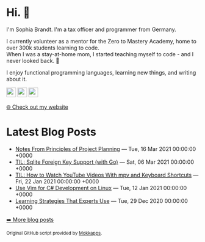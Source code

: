 <h1>Hi. 👋</h1>
<p>I'm Sophia Brandt. I'm a tax officer and programmer from Germany.</p>
<p>I currently volunteer as a mentor for the Zero to Mastery Academy, home to over 300k students learning to code.<br>
When I was a stay-at-home mom, I started teaching myself to code - and I never looked back. 💜</p>
<p>I enjoy functional programming languages, learning new things, and writing about it.</p>
<p><a href="https://www.twitter.com/hisophiabrandt"><img src="https://img.shields.io/badge/twitter-%231DA1F2.svg?&style=for-the-badge&logo=twitter&logoColor=white" height=25></a> <a href="https://www.linkedin.com/in/sophiabrandt"><img src="https://img.shields.io/badge/linkedin-%230077B5.svg?&style=for-the-badge&logo=linkedin&logoColor=white" height=25></a> <a href="https://dev.to/sophiabrandt"><img src="https://img.shields.io/badge/DEV.TO-%230A0A0A.svg?&style=for-the-badge&logo=dev-dot-to&logoColor=white" height=25></a></p>
<p><a href="https://www.sophiabrandt.com">🌐 Check out my website</a></p>
<h1>Latest Blog Posts</h1>
  <ul>
    <li><a href=https://www.rockyourcode.com/notes-from-principles-of-project-planning/>Notes From Principles of Project Planning</a> — Tue, 16 Mar 2021 00:00:00 +0000</li><li><a href=https://www.rockyourcode.com/til-sqlite-foreign-key-support-with-go/>TIL: Sqlite Foreign Key Support (with Go)</a> — Sat, 06 Mar 2021 00:00:00 +0000</li><li><a href=https://www.rockyourcode.com/til-how-to-watch-youtube-videos-with-mpv-and-keyboard-shortcuts/>TIL: How to Watch YouTube Videos With mpv and Keyboard Shortcuts</a> — Fri, 22 Jan 2021 00:00:00 +0000</li><li><a href=https://www.rockyourcode.com/use-vim-for-c-sharp-development-on-linux/>Use Vim for C# Development on Linux</a> — Tue, 12 Jan 2021 00:00:00 +0000</li><li><a href=https://www.rockyourcode.com/learning-strategies-that-experts-use/>Learning Strategies That Experts Use</a> — Tue, 29 Dec 2020 00:00:00 +0000</li>
  </ul>
<p><a href="https://www.rockyourcode.com">➡️ More blog posts</a></p>
<p><small>Original GitHub script provided by <a href="https://github.com/Mokkapps">Mokkapps</a>.</small></p>
